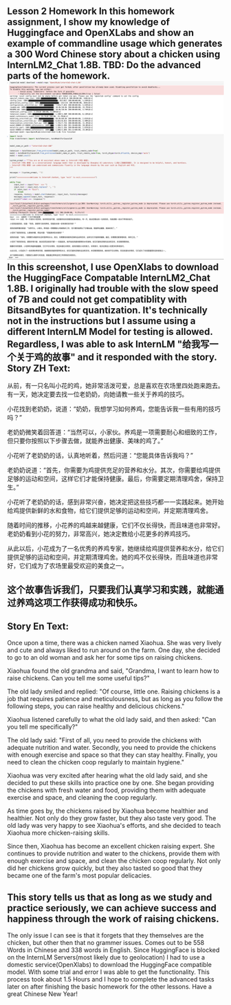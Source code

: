Lesson 2 Homework
In this homework assignment, I show my knowledge of Huggingface and OpenXLabs and show an example of commandline usage which generates a 300 Word Chinese story about a chicken using InternLM2_Chat 1.8B.
TBD: Do the advanced parts of the homework.
![image](assets/screenshot.png)
In this screenshot, I use OpenXlabs to download the HuggingFace Compatable InternLM2_Chat 1.8B. I originally had trouble with the slow speed of 7B and could not get compatiblity with BitsandBytes for quantization.
It's technically not in the instructions but I assume using a different InternLM Model for testing is allowed.
Regardless, I was able to ask InternLM "给我写一个关于鸡的故事" and it responded with the story.
Story ZH Text:
---
从前，有一只名叫小花的鸡，她非常活泼可爱，总是喜欢在农场里四处跑来跑去。有一天，她决定要去找一位老奶奶，向她请教一些关于养鸡的技巧。

小花找到老奶奶，说道：“奶奶，我想学习如何养鸡，您能告诉我一些有用的技巧吗？”

老奶奶微笑着回答道：“当然可以，小家伙。养鸡是一项需要耐心和细致的工作，但只要你按照以下步骤去做，就能养出健康、美味的鸡了。”

小花听了老奶奶的话，认真地听着，然后问道：“您能具体告诉我吗？”

老奶奶说道：“首先，你需要为鸡提供充足的营养和水分。其次，你需要给鸡提供足够的运动和空间，这样它们才能保持健康。最后，你需要定期清理鸡舍，保持卫生。”

小花听了老奶奶的话，感到非常兴奋，她决定把这些技巧都一一实践起来。她开始给鸡提供新鲜的水和食物，给它们提供足够的运动和空间，并定期清理鸡舍。

随着时间的推移，小花养的鸡越来越健康，它们不仅长得快，而且味道也非常好。老奶奶看到小花的努力，非常高兴，她决定教给小花更多的养鸡技巧。

从此以后，小花成为了一名优秀的养鸡专家，她继续给鸡提供营养和水分，给它们提供足够的运动和空间，并定期清理鸡舍。她的鸡不仅长得快，而且味道也非常好，它们成为了农场里最受欢迎的美食之一。

这个故事告诉我们，只要我们认真学习和实践，就能通过养鸡这项工作获得成功和快乐。
---
Story En Text:
---
Once upon a time, there was a chicken named Xiaohua. She was very lively and cute and always liked to run around on the farm. One day, she decided to go to an old woman and ask her for some tips on raising chickens.

Xiaohua found the old grandma and said, "Grandma, I want to learn how to raise chickens. Can you tell me some useful tips?"

The old lady smiled and replied: "Of course, little one. Raising chickens is a job that requires patience and meticulousness, but as long as you follow the following steps, you can raise healthy and delicious chickens."

Xiaohua listened carefully to what the old lady said, and then asked: "Can you tell me specifically?"

The old lady said: "First of all, you need to provide the chickens with adequate nutrition and water. Secondly, you need to provide the chickens with enough exercise and space so that they can stay healthy. Finally, you need to clean the chicken coop regularly to maintain hygiene."

Xiaohua was very excited after hearing what the old lady said, and she decided to put these skills into practice one by one. She began providing the chickens with fresh water and food, providing them with adequate exercise and space, and cleaning the coop regularly.

As time goes by, the chickens raised by Xiaohua become healthier and healthier. Not only do they grow faster, but they also taste very good. The old lady was very happy to see Xiaohua's efforts, and she decided to teach Xiaohua more chicken-raising skills.

Since then, Xiaohua has become an excellent chicken raising expert. She continues to provide nutrition and water to the chickens, provide them with enough exercise and space, and clean the chicken coop regularly. Not only did her chickens grow quickly, but they also tasted so good that they became one of the farm's most popular delicacies.

This story tells us that as long as we study and practice seriously, we can achieve success and happiness through the work of raising chickens.
---
The only issue I can see is that it forgets that they themselves are the chicken, but other then that no grammer issues. Comes out to be 558 Words in Chinese and 338 words in English.
Since HuggingFace is blocked on the InternLM Servers(most likely due to geolocation) I had to use a domestic service(OpenXlabs) to download the HuggingFace compatible model. With some trial and error I was able to get the functionality.
This process took about 1.5 Hours and I hope to complete the advanced tasks later on after finishing the basic homework for the other lessons.
Have a great Chinese New Year!
